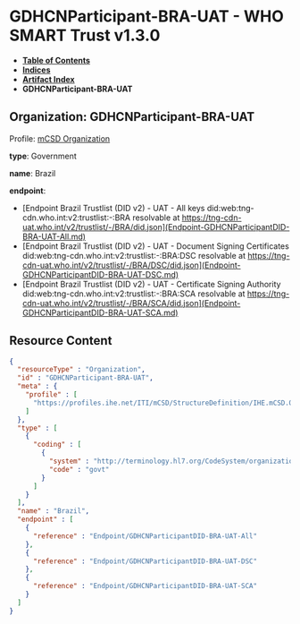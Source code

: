 # GDHCNParticipant-BRA-UAT - WHO SMART Trust v1.3.0

* [**Table of Contents**](toc.md)
* [**Indices**](indices.md)
* [**Artifact Index**](artifacts.md)
* **GDHCNParticipant-BRA-UAT**

## Organization: GDHCNParticipant-BRA-UAT

Profile: [mCSD Organization](https://profiles.ihe.net/ITI/mCSD/4.0.0/StructureDefinition-IHE.mCSD.Organization.html)

**type**: Government

**name**: Brazil

**endpoint**: 

* [Endpoint Brazil Trustlist (DID v2) - UAT - All keys did:web:tng-cdn.who.int:v2:trustlist:-:BRA resolvable at https://tng-cdn-uat.who.int/v2/trustlist/-/BRA/did.json](Endpoint-GDHCNParticipantDID-BRA-UAT-All.md)
* [Endpoint Brazil Trustlist (DID v2) - UAT - Document Signing Certificates did:web:tng-cdn.who.int:v2:trustlist:-:BRA:DSC resolvable at https://tng-cdn-uat.who.int/v2/trustlist/-/BRA/DSC/did.json](Endpoint-GDHCNParticipantDID-BRA-UAT-DSC.md)
* [Endpoint Brazil Trustlist (DID v2) - UAT - Certificate Signing Authority did:web:tng-cdn.who.int:v2:trustlist:-:BRA:SCA resolvable at https://tng-cdn-uat.who.int/v2/trustlist/-/BRA/SCA/did.json](Endpoint-GDHCNParticipantDID-BRA-UAT-SCA.md)



## Resource Content

```json
{
  "resourceType" : "Organization",
  "id" : "GDHCNParticipant-BRA-UAT",
  "meta" : {
    "profile" : [
      "https://profiles.ihe.net/ITI/mCSD/StructureDefinition/IHE.mCSD.Organization"
    ]
  },
  "type" : [
    {
      "coding" : [
        {
          "system" : "http://terminology.hl7.org/CodeSystem/organization-type",
          "code" : "govt"
        }
      ]
    }
  ],
  "name" : "Brazil",
  "endpoint" : [
    {
      "reference" : "Endpoint/GDHCNParticipantDID-BRA-UAT-All"
    },
    {
      "reference" : "Endpoint/GDHCNParticipantDID-BRA-UAT-DSC"
    },
    {
      "reference" : "Endpoint/GDHCNParticipantDID-BRA-UAT-SCA"
    }
  ]
}

```
